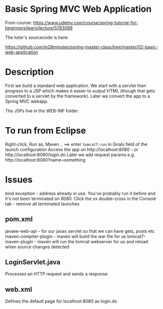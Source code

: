 # Basic Spring MVC Web Application

From course:  https://www.udemy.com/course/spring-tutorial-for-beginners/learn/lecture/5783088

The tutor's sourcecode is here:

https://github.com/in28minutes/spring-master-class/tree/master/02-basic-web-application

# Description

First we build a standard web application.  We start with a servlet then progress to a JSP which makes it easier to output HTML (though that gets converted to a servlet by the framework).
Later we convert the app to a Spring MVC webapp.

The JSPs live in the WEB-INF folder.

# To run from Eclipse
Right-click, Run as, Maven .. ==> enter `tomcat7:run`  in Goals field of the launch configuration
Access the app on http://localhost:8080 - or http://localhost:8080/login.do
Later we add request params e.g. http://localhost:8080?name=something

# Issues
bind exception - address already in use.  You've probably run it before and it's not been terminated on 8080.  Click the xx double-cross in the Console tab - remove all terminated launches

## pom.xml
javaee-web-api - for our javax servlet so that we can have gets, posts etc
maven-compiler-plugin - maven will build the war file for us
tomcat7-maven-plugin - maven will run the tomcat webserver for us and reload when source changes detected

## LoginServlet.java
Processes an HTTP request and sends a response

## web.xml
Defines the default page for localhost:8080 as login.do